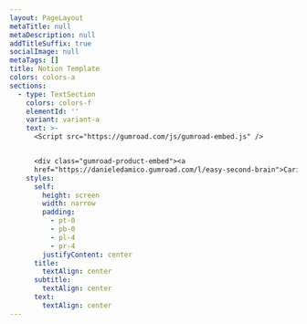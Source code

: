 ```yaml
---
layout: PageLayout
metaTitle: null
metaDescription: null
addTitleSuffix: true
socialImage: null
metaTags: []
title: Notion Template
colors: colors-a
sections:
  - type: TextSection
    colors: colors-f
    elementId: ''
    variant: variant-a
    text: >-
      <Script src="https://gumroad.com/js/gumroad-embed.js" />


      <div class="gumroad-product-embed"><a
      href="https://danieledamico.gumroad.com/l/easy-second-brain">Caricamento</a></div>
    styles:
      self:
        height: screen
        width: narrow
        padding:
          - pt-0
          - pb-0
          - pl-4
          - pr-4
        justifyContent: center
      title:
        textAlign: center
      subtitle:
        textAlign: center
      text:
        textAlign: center
---
```

